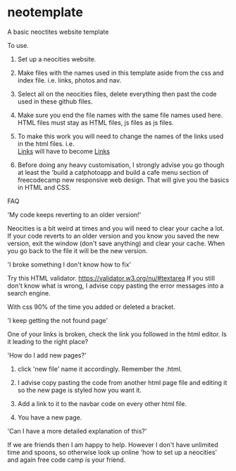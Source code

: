# neotemplate
A basic neoctites website template

To use.

1. Set up a neocities website.

2. Make files with the names used in this template aside from the css and index file. i.e. links, photos and nav.

3. Select all on the neocities files, delete everything then past the code used in these github files. 

3. Make sure you end the file names with the same file names used here. HTML files must stay as HTML files, js files as js files.

4. To make this work you will need to change the names of the links used in the html files. i.e.  
<a href="https://neotemplate.neocities.org/links.html">Links</a> 
will have to become
 <a href="https://yoursitename.neocities.org/links.html">Links</a>

5. Before doing any heavy customisation,
I strongly advise you go though at least the 'build a catphotoapp and build a cafe menu section of freecodecamp new responsive web design. 
That will give you the basics in HTML and CSS.

FAQ

'My code keeps reverting to an older version!'

Neocities is a bit weird at times and you will need to clear your cache a lot. If your code reverts to an older version and you know you
saved the new version, exit the window (don't save anything) and clear your cache. When you go back to the file it will be the new version.


'I broke something I don't know how to fix'

Try this HTML validator. https://validator.w3.org/nu/#textarea
If you still don't know what is wrong, I advise copy pasting the error messages into a search engine.

With css 90% of the time you added or deleted a bracket.


'I keep getting the not found page'

One of your links is broken, check the link you followed in the html editor. Is it leading to the right place?


'How do I add new pages?'

1. click 'new file' name it accordingly. Remember the .html.

2. I advise copy pasting the code from another html page file and editing it so the new page is styled how you want it. 

3. Add a link to it to the navbar code on every other html file. 

4. You have a new page.


'Can I have a more detailed explanation of this?'

If we are friends then I am happy to help. However I don't have unlimited time and spoons, so otherwise look up online 'how to set up a neocities' 
and again free code camp is your friend.
